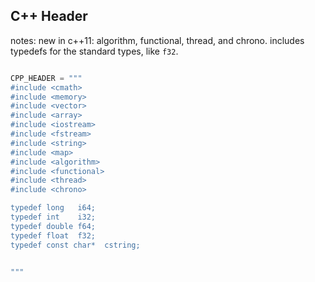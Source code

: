 C++ Header
----------

notes: new in c++11: algorithm, functional, thread, and chrono.
includes typedefs for the standard types, like `f32`.

```python

CPP_HEADER = """
#include <cmath>
#include <memory>
#include <vector>
#include <array>
#include <iostream>
#include <fstream>
#include <string>
#include <map>
#include <algorithm>
#include <functional>
#include <thread>
#include <chrono>

typedef long   i64;
typedef int    i32;
typedef double f64;
typedef float  f32;
typedef const char*  cstring;


"""

```